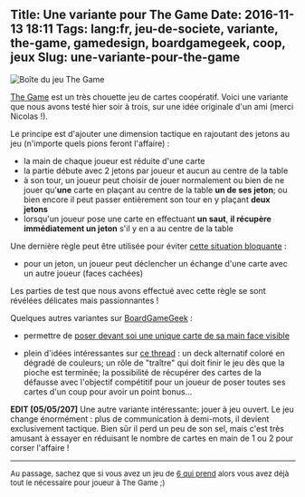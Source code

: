 Title: Une variante pour The Game
Date: 2016-11-13 18:11
Tags: lang:fr, jeu-de-societe, variante, the-game, gamedesign, boardgamegeek, coop, jeux
Slug: une-variante-pour-the-game
---
![Boîte du jeu The Game](images/2016/11/TheGame.png)

[The Game](//www.trictrac.net/jeu-de-societe/the-game-1) est un très chouette jeu de cartes coopératif. Voici une variante que nous avons testé hier soir à trois, sur une idée originale d'un ami (merci Nicolas !).

Le principe est d'ajouter une dimension tactique en rajoutant des jetons au jeu (n'importe quels pions feront l'affaire) :

- la main de chaque joueur est réduite d'une carte
- la partie débute avec 2 jetons par joueur et aucun au centre de la table
- à son tour, un joueur peut choisir de jouer normalement ou bien de ne jouer qu'**une** carte en plaçant au centre de la table **un de ses jeton**; ou bien encore il peut passer entièrement son tour en y plaçant **deux jetons**
- lorsqu'un joueur pose une carte en effectuant **un saut**, **il récupère immédiatement un jeton** s'il y en a au centre de la table

Une dernière règle peut être utilisée pour éviter [cette situation bloquante](//boardgamegeek.com/article/24207068) :

- pour un jeton, un joueur peut déclencher un échange d'une carte avec un autre joueur (faces cachées)

Les parties de test que nous avons effectué avec cette règle se sont révélées délicates mais passionnantes !

Quelques autres variantes sur [BoardGameGeek](//boardgamegeek.com/boardgame/173090/game/forums/0) :

- permettre de [poser devant soi une unique carte de sa main face visible](//boardgamegeek.com/thread/1372665/single-card-sharing-add-more-cooperation)

- plein d'idées intéressantes sur [ce thread](//boardgamegeek.com/thread/1397090/ideas-variantsexpansionschanges-game) : un deck alternatif coloré en dégradé de couleurs; un rôle de "traître" qui doit finir le jeu dès que la pioche est terminée; la possibilité de récupérer des cartes de la défausse avec l'objectif compétitif pour un joueur de poser toutes ses cartes d'un coup pour avoir un point bonus...

**EDIT [05/05/207]** Une autre variante intéressante: jouer à jeu ouvert. Le jeu change énormément : plus de communication à demi-mots, il devient exclusivement tactique. Bien sûr il perd un peu de son sel, mais c'est très amusant à essayer en réduisant le nombre de cartes en main de 1 ou 2 pour corser l'affaire !

---

<div style="font-size: small">Au passage, sachez que si vous avez un jeu de <a href="//www.trictrac.net/jeu-de-societe/6-qui-prend-0">6 qui prend</a> alors vous avez déjà tout le nécessaire pour joueur à The Game ;)</div>
